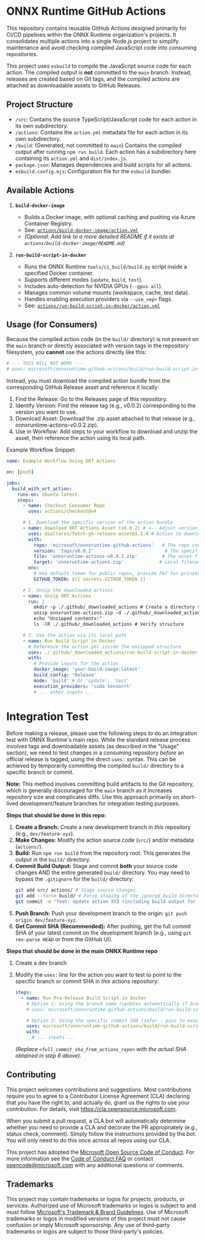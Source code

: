 # ONNX Runtime GitHub Actions

This repository contains reusable GitHub Actions designed primarily for CI/CD pipelines within the ONNX Runtime organization's projects. It consolidates multiple actions into a single Node.js project to simplify maintenance and avoid checking compiled JavaScript code into consuming repositories.

This project uses `esbuild` to compile the JavaScript source code for each action. The compiled output is **not** committed to the `main` branch. Instead, releases are created based on Git tags, and the compiled actions are attached as downloadable assets to GitHub Releases.

## Project Structure

* `/src`: Contains the source TypeScript/JavaScript code for each action in its own subdirectory.
* `/actions`: Contains the `action.yml` metadata file for each action in its own subdirectory.
* `/build`: (Generated, not committed to `main`) Contains the compiled output after running `npm run build`. Each action has a subdirectory here containing its `action.yml` and `dist/index.js`.
* `package.json`: Manages dependencies and build scripts for all actions.
* `esbuild.config.mjs`: Configuration file for the `esbuild` bundler.

## Available Actions

1.  **`build-docker-image`**
    * Builds a Docker image, with optional caching and pushing via Azure Container Registry.
    * See: [`actions/build-docker-image/action.yml`](./actions/build-docker-image/action.yml)
    * *(Optional: Add link to a more detailed README if it exists at `actions/build-docker-image/README.md`)*

2.  **`run-build-script-in-docker`**
    * Runs the ONNX Runtime `tools/ci_build/build.py` script inside a specified Docker container.
    * Supports different modes (`update`, `build`, `test`).
    * Includes auto-detection for NVIDIA GPUs (`--gpus all`).
    * Manages common volume mounts (workspace, cache, test data).
    * Handles enabling execution providers via `--use_<ep>` flags.
    * See: [`actions/run-build-script-in-docker/action.yml`](./actions/run-build-script-in-docker/action.yml)

## Usage (for Consumers)

Because the compiled action code (in the `build/` directory) is not present on the `main` branch or directly associated with version tags in the repository filesystem, you **cannot** use the actions directly like this:

```yaml
# --- THIS WILL NOT WORK ---
# uses: microsoft/onnxruntime-github-actions/build/run-build-script-in-docker@vX.Y.Z
```

Instead, you must download the compiled action bundle from the corresponding GitHub Release asset and reference it locally:

1. Find the Release: Go to the Releases page of this repository.
2. Identify Version: Find the release tag (e.g., v0.0.2) corresponding to the version you want to use.
3. Download Asset: Download the .zip asset attached to that release (e.g., onnxruntime-actions-v0.0.2.zip).
4. Use in Workflow: Add steps to your workflow to download and unzip the asset, then reference the action using its local path.

Example Workflow Snippet:
```yaml
name: Example Workflow Using ORT Actions

on: [push]

jobs:
  build_with_ort_action:
    runs-on: ubuntu-latest
    steps:
      - name: Checkout Consumer Repo
        uses: actions/checkout@v4

      # 1. Download the specific version of the action bundle
      - name: Download ORT Actions Asset (v0.0.2) # <-- Adjust version as needed
        uses: dsaltares/fetch-gh-release-asset@1.1.0 # Action to download assets
        with:
          repo: 'microsoft/onnxruntime-github-actions'   # The repo containing the actions
          version: 'tags/v0.0.2'                          # The specific tag/version to use
          file: 'onnxruntime-actions-v0.0.2.zip'         # The asset filename (matches release workflow output)
          target: 'onnxruntime-actions.zip'             # Local filename to save as
        env:
          # Use default token for public repos, provide PAT for private if necessary
          GITHUB_TOKEN: ${{ secrets.GITHUB_TOKEN }}

      # 2. Unzip the downloaded actions
      - name: Unzip ORT Actions
        run: |
          mkdir -p ./.github/_downloaded_actions # Create a directory to hold them
          unzip onnxruntime-actions.zip -d ./.github/_downloaded_actions
          echo "Unzipped contents:"
          ls -lR ./.github/_downloaded_actions # Verify structure

      # 3. Use the action via its local path
      - name: Run Build Script in Docker
        # Reference the action.yml inside the unzipped structure
        uses: ./.github/_downloaded_actions/run-build-script-in-docker
        with:
          # Provide inputs for the action
          docker_image: 'your-build-image:latest'
          build_config: 'Release'
          mode: 'build' # Or 'update', 'test'
          execution_providers: 'cuda tensorrt'
          # ... other inputs ...

```


# Integration Test

Before making a release, please use the following steps to do an integration test with ONNX Runtime's main repo. While the standard release process involves tags and downloadable assets (as described in the "Usage" section), we need to test changes in a consuming repository *before* an official release is tagged, using the direct `uses:` syntax. This can be achieved by temporarily committing the compiled `build/` directory to a specific branch or commit.

**Note:** This method involves committing build artifacts to the Git repository, which is generally discouraged for the `main` branch as it increases repository size and complicates diffs. Use this approach primarily on short-lived development/feature branches for integration testing purposes.

**Steps that should be done in this repo:**

1.  **Create a Branch:** Create a new development branch in *this* repository (e.g., `dev/feature-xyz`).
2.  **Make Changes:** Modify the action source code (`src/`) and/or metadata (`actions/`).
3.  **Build:** Run `npm run build` from the repository root. This generates the output in the `build/` directory.
4.  **Commit Build Output:** Stage and commit **both** your source code changes AND the entire generated `build/` directory. You may need to bypass the `.gitignore` for the `build/` directory:
    ```bash
    git add src/ actions/ # Stage source changes
    git add --force build/ # Force staging of the ignored build directory
    git commit -m "feat: Update action XYZ (including build output for testing)"
    ```
5.  **Push Branch:** Push your development branch to the origin: `git push origin dev/feature-xyz`.
6.  **Get Commit SHA (Recommended):** After pushing, get the full commit SHA of your latest commit on the development branch (e.g., using `git rev-parse HEAD` or from the GitHub UI).

**Steps that should be done in the main ONNX Runtime repo**
1.  Create a dev branch
2.  Modify the `uses:` line for the action you want to test to point to the specific branch or commit SHA in *this* actions repository:

    ```yaml
    steps:
      - name: Run Pre-Release Build Script in Docker
        # Option 1: Using the branch name (updates automatically if branch changes)
        # uses: microsoft/onnxruntime-github-actions/build/run-build-script-in-docker@dev/feature-xyz

        # Option 2: Using the specific commit SHA (safer - pins to exact version)
        uses: microsoft/onnxruntime-github-actions/build/run-build-script-in-docker@<full_commit_sha_from_actions_repo>
        with:
          # ... inputs ...
    ```
    *(Replace `<full_commit_sha_from_actions_repo>` with the actual SHA obtained in step 6 above).*

## Contributing

This project welcomes contributions and suggestions.  Most contributions require you to agree to a
Contributor License Agreement (CLA) declaring that you have the right to, and actually do, grant us
the rights to use your contribution. For details, visit https://cla.opensource.microsoft.com.

When you submit a pull request, a CLA bot will automatically determine whether you need to provide
a CLA and decorate the PR appropriately (e.g., status check, comment). Simply follow the instructions
provided by the bot. You will only need to do this once across all repos using our CLA.

This project has adopted the [Microsoft Open Source Code of Conduct](https://opensource.microsoft.com/codeofconduct/).
For more information see the [Code of Conduct FAQ](https://opensource.microsoft.com/codeofconduct/faq/) or
contact [opencode@microsoft.com](mailto:opencode@microsoft.com) with any additional questions or comments.


## Trademarks

This project may contain trademarks or logos for projects, products, or services. Authorized use of Microsoft 
trademarks or logos is subject to and must follow 
[Microsoft's Trademark & Brand Guidelines](https://www.microsoft.com/en-us/legal/intellectualproperty/trademarks/usage/general).
Use of Microsoft trademarks or logos in modified versions of this project must not cause confusion or imply Microsoft sponsorship.
Any use of third-party trademarks or logos are subject to those third-party's policies.
